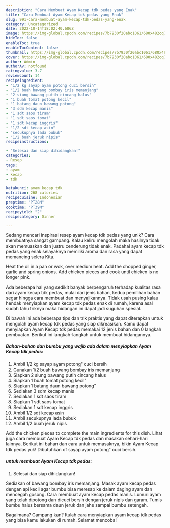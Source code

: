 ```yaml
---
description: "Cara Membuat Ayam Kecap tdk pedas yang Enak"
title: "Cara Membuat Ayam Kecap tdk pedas yang Enak"
slug: 991-cara-membuat-ayam-kecap-tdk-pedas-yang-enak
category: Uncategorized
date: 2022-10-14T18:02:40.686Z
image: https://img-global.cpcdn.com/recipes/7b7930f20abc1061/680x482cq70/ayam-kecap-tdk-pedas-foto-resep-utama.jpg
hideToc: false
enableToc: true
enableTocContent: false
thumbnail: https://img-global.cpcdn.com/recipes/7b7930f20abc1061/680x482cq70/ayam-kecap-tdk-pedas-foto-resep-utama.jpg
cover: https://img-global.cpcdn.com/recipes/7b7930f20abc1061/680x482cq70/ayam-kecap-tdk-pedas-foto-resep-utama.jpg
author: Admin
authorAv: notfound
ratingvalue: 3.7
reviewcount: 14
recipeingredient:
- "1/2 kg sayap ayam potong cuci bersih"
- "1/2 buah bawang bombay iris memanjang"
- "2 siung bawang putih cincang halus"
- "1 buah tomat potong kecil"
- "1 batang daun bawang potong"
- "3 sdm kecap manis"
- "1 sdt saos tiram"
- "1 sdt saos tomat"
- "1 sdt kecap inggris"
- "1/2 sdt kecap asin"
- "secukupnya lada bubuk"
- "1/2 buah jeruk nipis"
recipeinstructions:

- "Selesai dan siap dihidangkan!"
categories:
- Resep
tags:
- ayam
- kecap
- tdk

katakunci: ayam kecap tdk 
nutrition: 268 calories
recipecuisine: Indonesian
preptime: "PT28M"
cooktime: "PT39M"
recipeyield: "2"
recipecategory: Dinner

---
```





Sedang mencari inspirasi resep ayam kecap tdk pedas yang unik? Cara membuatnya sangat gampang. Kalau keliru mengolah maka hasilnya tidak akan memuaskan dan justru cenderung tidak enak. Padahal ayam kecap tdk pedas yang enak selayaknya memiliki aroma dan rasa yang dapat memancing selera Kita.





Heat the oil in a pan or wok, over medium heat. Add the chopped ginger, garlic and spring onions. Add chicken pieces and cook until chicken is no longer pink.

Ada beberapa hal yang sedikit banyak berpengaruh terhadap kualitas rasa dari ayam kecap tdk pedas, mulai dari jenis bahan, kedua pemilihan bahan segar hingga cara membuat dan menyajikannya. Tidak usah pusing kalau hendak menyiapkan ayam kecap tdk pedas enak di rumah, karena asal sudah tahu triknya maka hidangan ini dapat jadi suguhan spesial.






Di bawah ini ada beberapa tips dan trik praktis yang dapat diterapkan untuk mengolah ayam kecap tdk pedas yang siap dikreasikan. Kamu dapat menyiapkan Ayam Kecap tdk pedas memakai 12 jenis bahan dan 0 langkah pembuatan. Berikut ini langkah-langkah untuk membuat hidangannya.

<!--inarticleads1-->

##### Bahan-bahan dan bumbu yang wajib ada dalam menyiapkan Ayam Kecap tdk pedas:

1. Ambil 1/2 kg sayap ayam potong&#34; cuci bersih
1. Gunakan 1/2 buah bawang bombay iris memanjang
1. Siapkan 2 siung bawang putih cincang halus
1. Siapkan 1 buah tomat potong kecil&#34;
1. Siapkan 1 batang daun bawang potong&#34;
1. Sediakan 3 sdm kecap manis
1. Sediakan 1 sdt saos tiram
1. Siapkan 1 sdt saos tomat
1. Sediakan 1 sdt kecap inggris
1. Ambil 1/2 sdt kecap asin
1. Ambil secukupnya lada bubuk
1. Ambil 1/2 buah jeruk nipis


Add the chicken pieces to complete the main ingredients for this dish. Lihat juga cara membuat Ayam Kecap tdk pedas dan masakan sehari-hari lainnya. Berikut ini bahan dan cara untuk memasaknya, bikin Ayam Kecap tdk pedas yuk! Dibutuhkan of sayap ayam potong&#34; cuci bersih. 

<!--inarticleads2-->

#####  untuk membuat Ayam Kecap tdk pedas:


1. Selesai dan siap dihidangkan!

Sediakan of bawang bombay iris memanjang. Masak ayam kecap pedas dengan api kecil agar bumbu bisa meresap ke dalam daging ayam dan mencegah gosong. Cara membuat ayam kecap pedas manis. Lumuri ayam yang telah dipotong dan dicuci bersih dengan jeruk nipis dan garam. Tumis bumbu halus bersama daun jeruk dan jahe sampai bumbu setengah. 

Bagaimana? Gampang kan? Itulah cara menyiapkan ayam kecap tdk pedas yang bisa kamu lakukan di rumah. Selamat mencoba!
